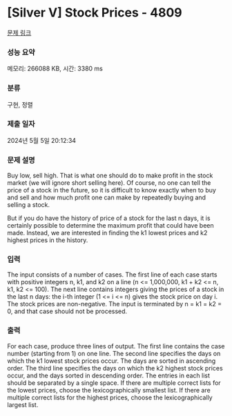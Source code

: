 # [Silver V] Stock Prices - 4809 

[문제 링크](https://www.acmicpc.net/problem/4809) 

### 성능 요약

메모리: 266088 KB, 시간: 3380 ms

### 분류

구현, 정렬

### 제출 일자

2024년 5월 5일 20:12:34

### 문제 설명

<p>Buy low, sell high. That is what one should do to make profit in the stock market (we will ignore short selling here). Of course, no one can tell the price of a stock in the future, so it is difficult to know exactly when to buy and sell and how much profit one can make by repeatedly buying and selling a stock.</p>

<p>But if you do have the history of price of a stock for the last n days, it is certainly possible to determine the maximum profit that could have been made. Instead, we are interested in finding the k1 lowest prices and k2 highest prices in the history.</p>

### 입력 

 <p>The input consists of a number of cases. The first line of each case starts with positive integers n, k1, and k2 on a line (n <= 1,000,000, k1 + k2 <= n, k1, k2 <= 100). The next line contains integers giving the prices of a stock in the last n days: the i-th integer (1 <= i <= n) gives the stock price on day i. The stock prices are non-negative. The input is terminated by n = k1 = k2 = 0, and that case should not be processed.</p>

### 출력 

 <p>For each case, produce three lines of output. The first line contains the case number (starting from 1) on one line. The second line specifies the days on which the k1 lowest stock prices occur. The days are sorted in ascending order. The third line specifies the days on which the k2 highest stock prices occur, and the days sorted in descending order. The entries in each list should be separated by a single space. If there are multiple correct lists for the lowest prices, choose the lexicographically smallest list. If there are multiple correct lists for the highest prices, choose the lexicographically largest list.</p>

